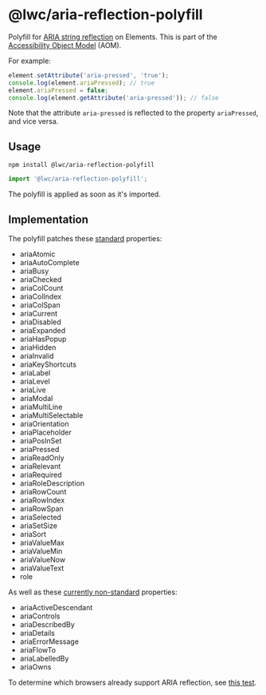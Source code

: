 # @lwc/aria-reflection-polyfill

Polyfill for [ARIA string reflection](https://wicg.github.io/aom/spec/aria-reflection.html) on Elements.
This is part of the [Accessibility Object Model](https://wicg.github.io/aom/explainer.html) (AOM).

For example:

```js
element.setAttribute('aria-pressed', 'true');
console.log(element.ariaPressed); // true
element.ariaPressed = false;
console.log(element.getAttribute('aria-pressed')); // false
```

Note that the attribute `aria-pressed` is reflected to the property `ariaPressed`, and vice versa.

## Usage

```shell
npm install @lwc/aria-reflection-polyfill
```

```js
import '@lwc/aria-reflection-polyfill';
```

The polyfill is applied as soon as it's imported.

## Implementation

The polyfill patches these [standard](https://w3c.github.io/aria/#idl-interface) properties:

-   ariaAtomic
-   ariaAutoComplete
-   ariaBusy
-   ariaChecked
-   ariaColCount
-   ariaColIndex
-   ariaColSpan
-   ariaCurrent
-   ariaDisabled
-   ariaExpanded
-   ariaHasPopup
-   ariaHidden
-   ariaInvalid
-   ariaKeyShortcuts
-   ariaLabel
-   ariaLevel
-   ariaLive
-   ariaModal
-   ariaMultiLine
-   ariaMultiSelectable
-   ariaOrientation
-   ariaPlaceholder
-   ariaPosInSet
-   ariaPressed
-   ariaReadOnly
-   ariaRelevant
-   ariaRequired
-   ariaRoleDescription
-   ariaRowCount
-   ariaRowIndex
-   ariaRowSpan
-   ariaSelected
-   ariaSetSize
-   ariaSort
-   ariaValueMax
-   ariaValueMin
-   ariaValueNow
-   ariaValueText
-   role

As well as these [currently non-standard](https://github.com/w3c/aria/issues/1732) properties:

-   ariaActiveDescendant
-   ariaControls
-   ariaDescribedBy
-   ariaDetails
-   ariaErrorMessage
-   ariaFlowTo
-   ariaLabelledBy
-   ariaOwns

To determine which browsers already support ARIA reflection, see [this test](https://bl.ocks.org/nolanlawson/raw/66448a53df90680a81bda78ff8486014/).
